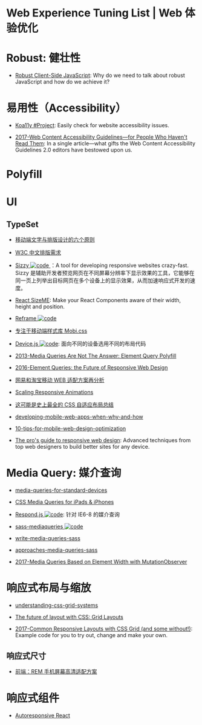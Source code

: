# Web Experience Tuning List | Web 体验优化

# Robust: 健壮性

- [Robust Client-Side JavaScript](https://molily.de/robust-javascript/): Why do we need to talk about robust JavaScript and how do we achieve it?

# 易用性（Accessibility）

- [Koa11y #Project](https://github.com/open-indy/Koa11y): Easily check for website accessibility issues.

- [2017-Web Content Accessibility Guidelines—for People Who Haven't Read Them](https://24ways.org/2017/wcag-for-people-who-havent-read-them/): In a single article—what gifts the Web Content Accessibility Guidelines 2.0 editors have bestowed upon us.

# Polyfill

# UI

## TypeSet

- [移动端文字与排版设计的六个原则](http://www.ui.cn/detail/72212.html)

- [W3C 中文排版需求](https://www.w3.org/TR/clreq/#positioning_of_bilingual_annotations)

- [Sizzy ![code](https://shorturl.at/dlxyK) ](https://github.com/kitze/sizzy)：A tool for developing responsive websites crazy-fast. Sizzy 是辅助开发者预览网页在不同屏幕分辨率下显示效果的工具，它能够在同一页上列举出目标网页在多个设备上的显示效果，从而加速响应式开发的速度。

- [React SizeME](https://github.com/ctrlplusb/react-sizeme): Make your React Components aware of their width, height and position.

- [Reframe ![code](https://shorturl.at/dlxyK) ](https://dollarshaveclub.github.io/reframe.js/)

- [专注于移动端样式库 Mobi.css](https://github.com/xcatliu/mobi.css/blob/master/dist/mobi.css)

- [Device.js ![code](https://shorturl.at/dlxyK)](https://github.com/matthewhudson/device.js): 面向不同的设备选用不同的布局代码

- [2013-Media Queries Are Not The Answer: Element Query Polyfill](https://www.smashingmagazine.com/2013/06/media-queries-are-not-the-answer-element-query-polyfill/)

- [2016-Element Queries: the Future of Responsive Web Design](http://webdesign.tutsplus.com/tutorials/element-queries-the-future-of-responsive-web-design--cms-26945)

- [网易和淘宝移动 WEB 适配方案再分析](https://zhuanlan.zhihu.com/p/25216275)

- [Scaling Responsive Animations](https://css-tricks.com/scaling-responsive-animations/)

- [这可能是史上最全的 CSS 自适应布局总结](http://mp.weixin.qq.com/s?__biz=MzA4ODIxMzg5MQ==&mid=2653995792&idx=1&sn=730974c4cff6d3738c52902a2f99ed7e&scene=23&srcid=0516rsLrl38nVY19S5QIKHGC#rd)

- [developing-mobile-web-apps-when-why-and-how](https://www.toptal.com/android/developing-mobile-web-apps-when-why-and-how)

- [10-tips-for-mobile-web-design-optimization](https://www.elegantthemes.com/blog/tips-tricks/10-tips-for-mobile-web-design-optimization)

- [The pro's guide to responsive web design](http://www.creativebloq.com/rwd/pros-guide-responsive-web-design-71515692): Advanced techniques from top web designers to build better sites for any device.

# Media Query: 媒介查询

- [media-queries-for-standard-devices](https://css-tricks.com/snippets/css/media-queries-for-standard-devices/)

- [CSS Media Queries for iPads & iPhones](http://stephen.io/mediaqueries/)

- [Respond.js ![code](https://shorturl.at/dlxyK)](https://github.com/scottjehl/Respond): 针对 IE6-8 的媒介查询

- [sass-mediaqueries ![code](https://shorturl.at/dlxyK)](https://github.com/paranoida/sass-mediaqueries)

- [write-media-queries-sass](https://davidwalsh.name/write-media-queries-sass)

- [approaches-media-queries-sass](https://css-tricks.com/approaches-media-queries-sass/)

- [2017-Media Queries Based on Element Width with MutationObserver](https://parg.co/UuJ)

# 响应式布局与缩放

- [understanding-css-grid-systems](https://www.sitepoint.com/understanding-css-grid-systems/)

- [The future of layout with CSS: Grid Layouts](https://medium.com/@patrickbrosset/css-grid-layout-6c9cba6e8a5a#.abrk05o7z)

- [2017-Common Responsive Layouts with CSS Grid (and some without!)](https://parg.co/U5S): Example code for you to try out, change and make your own.

## 响应式尺寸

- [前端：REM 手机屏幕高清适配方案](https://github.com/hbxeagle/rem/blob/master/HD_ADAPTER.md)

# 响应式组件

- [Autoresponsive React](https://xudafeng.github.io/autoresponsive-react/)
